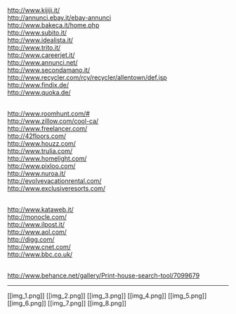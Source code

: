 http://www.kijiji.it/ <br>
http://annunci.ebay.it/ebay-annunci <br>
http://www.bakeca.it/home.php <br>
http://www.subito.it/ <br>
http://www.idealista.it/ <br>
http://www.trito.it/ <br>
http://www.careerjet.it/ <br>
http://www.annunci.net/ <br>
http://www.secondamano.it/ <br>
http://www.recycler.com/rcy/recycler/allentown/def.jsp <br>
http://www.findix.de/ <br>
http://www.quoka.de/ <br> <br>

http://www.roomhunt.com/# <br>
http://www.zillow.com/cool-ca/ <br>
http://www.freelancer.com/ <br>
http://42floors.com/ <br>
http://www.houzz.com/ <br>
http://www.trulia.com/ <br>
http://www.homelight.com/ <br>
http://www.pixloo.com/ <br>
http://www.nuroa.it/ <br>
http://evolvevacationrental.com/ <br>
http://www.exclusiveresorts.com/ <br> <br>

http://www.kataweb.it/ <br>
http://monocle.com/ <br>
http://www.ilpost.it/ <br>
http://www.aol.com/ <br>
http://digg.com/ <br>
http://www.cnet.com/ <br>
http://www.bbc.co.uk/ <br> <br>


http://www.behance.net/gallery/Print-house-search-tool/7099679

***

[[img_1.png]]
[[img_2.png]]
[[img_3.png]]
[[img_4.png]]
[[img_5.png]]
[[img_6.png]]
[[img_7.png]]
[[img_8.png]]

